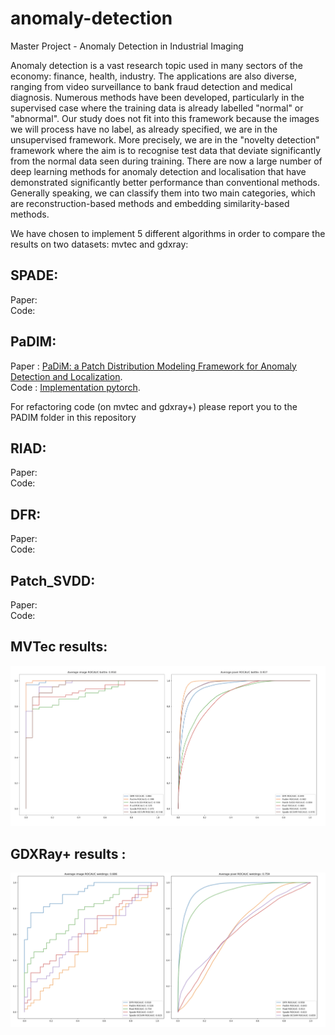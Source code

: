# anomaly-detection
Master Project - Anomaly Detection in Industrial Imaging

Anomaly detection is a vast research topic used in many sectors of the economy: finance, health, industry. The applications are also diverse, ranging from video surveillance to bank fraud detection and medical diagnosis. Numerous methods have been developed, particularly in the supervised case where the training data is already labelled "normal" or "abnormal". Our study does not fit into this framework because the images we will process have no label, as already specified, we are in the unsupervised framework.
More precisely, we are in the "novelty detection" framework where the aim is to recognise test data that deviate significantly from the normal data seen during training.
There are now a large number of deep learning methods for anomaly detection and localisation that have demonstrated significantly better performance than conventional methods. Generally speaking, we can classify them into two main categories, which are reconstruction-based methods and embedding similarity-based methods.

We have chosen to implement 5 different algorithms in order to compare the results on two datasets: mvtec and gdxray:

## SPADE:  

Paper: <br>
Code: <br>

## PaDIM:  

Paper :  [PaDiM: a Patch Distribution Modeling Framework for Anomaly Detection and Localization](https://arxiv.org/pdf/2011.08785.pdf). <br>
Code : [Implementation pytorch](https://github.com/xiahaifeng1995/PaDiM-Anomaly-Detection-Localization-master). 

For refactoring code (on mvtec and gdxray+) please report you to the PADIM folder in this repository

## RIAD:

Paper: <br>
Code:  <br>

## DFR:

Paper:  <br>
Code:   <br>

## Patch_SVDD:

Paper:  <br>
Code:   <br>

## MVTec results:

![mvtec](https://github.com/ArnaudBru/anomaly-detection/blob/main/img/mvtec_results.png)

## GDXRay+ results : 

![gdxray](https://github.com/ArnaudBru/anomaly-detection/blob/main/img/gdxray_results.png)

